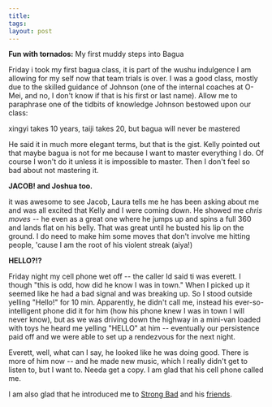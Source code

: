 ```yaml
---
title: 
tags: 
layout: post
---
```

**Fun with tornados:** My first muddy steps into Bagua



Friday i took my first bagua class, it is part of the wushu indulgence I am allowing for my self now that team trials is over.  I was a good class, mostly due to the skilled guidance of Johnson (one of the internal coaches at O-Mei, and no, I don't know if that is his first or last name).  Allow me to paraphrase one of the tidbits of knowledge Johnson bestowed upon our class:



xingyi takes 10 years, taiji takes 20, but bagua will never be mastered



He said it in much more elegant terms, but that is the gist.  Kelly pointed out that maybe bagua is not for me because I want to master everything I do.  Of course I won't do it unless it is impossible to master.  Then I don't feel so bad about not mastering it. 



**JACOB! and Joshua too.**



it was awesome to see Jacob, Laura tells me he has been asking about me and was all excited that Kelly and I were coming down.  He showed me _chris moves_ -- he even as a great one where he jumps up and spins a full 360 and lands flat on his belly.  That was great until he busted his lip on the ground.  I do need to make him some moves that don't involve me hitting people, 'cause I am the root of his violent streak (aiya!)



**HELLO?!?**



Friday night my cell phone wet off -- the caller Id said ti was everett.  I though "this is odd, how did he know I was in town." When I picked up it seemed like he had a bad signal and was breaking up.  So I stood outside yelling "Hello!" for 10 min.  Apparently, he didn't call me, instead his ever-so-intelligent phone did it for him (how his phone knew I was in town I will never know), but as we was driving down the highway in a mini-van loaded with toys he heard me yelling "HELLO" at him -- eventually our persistence paid off and we were able to set up a rendezvous for the next night.



Everett, well, what can I say, he looked like he was doing good.  There is more of him now -- and he made new music, which I really didn't get to listen to, but I want to.  Needa get a copy.  I am glad that his cell phone called me.



I am also glad that he introduced me to <a href="http://www.homestarrunner.com/sbemail.html">Strong Bad</a> and his <a href="http://www.homestarrunner.com/">friends</a>.
